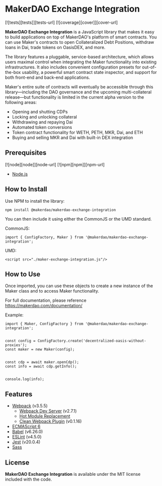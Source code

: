 # MakerDAO Exchange Integration

[![tests][tests]][tests-url]
[![coverage][cover]][cover-url]

**MakerDAO Exchange Integration** is a JavaScript library that makes it easy to build applications on top of MakerDAO's platform of smart contracts. You can use Maker's contracts to open Collateralized Debt Positions, withdraw loans in Dai, trade tokens on OasisDEX, and more.

The library features a pluggable, service-based architecture, which allows users maximal control when integrating the Maker functionality into existing infrastructures. It also includes convenient configuration presets for out-of-the-box usability, a powerful smart contract state inspector, and support for both front-end and back-end applications.

Maker's entire suite of contracts will eventually be accessible through this library—including the DAO governance and the upcoming multi-collateral release—but functionality is limited in the current alpha version to the following areas:

* Opening and shutting CDPs
* Locking and unlocking collateral
* Withdrawing and repaying Dai
* Automated token conversions
* Token contract functionality for WETH, PETH, MKR, Dai, and ETH
* Buying and selling MKR and Dai with built-in DEX integration


## Prerequisites

[![node][node]][node-url]
[![npm][npm]][npm-url]
      
- [Node.js](http://es6-features.org)

## How to Install

Use NPM to install the library: 
```
npm install @makerdao/makerdao-exchange-integration
```

You can then include it using either the CommonJS or the UMD standard.

CommonJS:
```
import { ConfigFactory, Maker } from '@makerdao/makerdao-exchange-integration';
```

UMD:
```
<script src="./maker-exchange-integration.js"/>
```

## How to Use

Once imported, you can use these objects to create a new instance of the Maker class and to access Maker functionality.

For full documentation, please reference https://makerdao.com/documentation/

Example:
```
import { Maker, ConfigFactory } from '@makerdao/makerdao-exchange-integration';


const config = ConfigFactory.create('decentralized-oasis-without-proxies');
const maker = new Maker(config);


const cdp = await maker.openCdp();
const info = await cdp.getInfo();


console.log(info);
```


## Features

- [Webpack](https://webpack.js.org/guides) (v3.5.5)
    - [Webpack Dev Server](https://github.com/webpack/webpack-dev-server) (v2.7.1)
    - [Hot Module Replacement](https://webpack.js.org/concepts/hot-module-replacement)
    - [Clean Webpack Plugin](https://github.com/johnagan/clean-webpack-plugin) (v0.1.16)
- [ECMAScript 6](http://es6-features.org)
- [Babel](https://babeljs.io/docs/setup/#installation) (v6.26.0)
- [ESLint](https://eslint.org/docs/user-guide/getting-started) (v4.5.0)
- [Jest](https://facebook.github.io/jest/docs/en/getting-started.html) (v20.0.4)
- [Sass](http://sass-lang.com/guide)


## License

**MakerDAO Exchange Integration** is available under the MIT license included with the code.